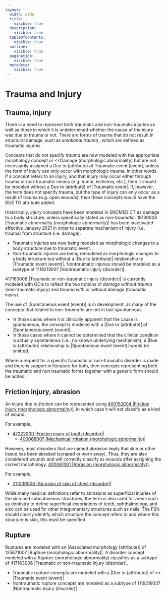 ```yaml
---
layout:
  width: wide
  title:
    visible: true
  description:
    visible: true
  tableOfContents:
    visible: true
  outline:
    visible: true
  pagination:
    visible: true
  metadata:
    visible: true
---
```


# Trauma and Injury

## Trauma, injury

There is a need to represent both traumatic and non-traumatic injuries as well as those in which it is undetermined whether the cause of the injury was due to trauma or not. There are forms of trauma that do not result in structural damage, such as  _emotional trauma_ , which are defined as traumatic injuries. 

Concepts that do not specify  _trauma_ are now modeled with the appropriate morphology concept or <<Damage (morphologic abnormality) but are not necessarily assigned a Due to (attribute) of Traumatic event (event), unless the form of injury can only occur with morphologic trauma.  In other words, if a concept refers to an injury, and that injury may occur either through trauma or non-traumatic means (e.g. tumor, ischemia, etc.), then it should be modeled without a Due to (attribute) of |Traumatic event|. If, however, the term does not specify trauma, but the type of injury can only occur as a result of trauma (e.g. open wounds), then these concepts would have the DUE TO attribute added.

Historically,  _injury_ concepts have been modeled in SNOMED CT as damage to a body structure, unless specifically stated as  _non-traumatic_. 19130008 |Traumatic abnormality (morphologic abnormality)| has been inactivated effective January 2021 in order to separate mechanism of injury (i.e. trauma) from structure (i.e. damage). 

  * Traumatic injuries are now being modeled as morphologic changes to a body structure due to traumatic event.
  * Non-traumatic injuries are being remodeled as morphologic changes to a body structure but without a |Due to (attribute)| relationship to |Traumatic event (event)|. Nontraumatic injuries should be modeled as a subtype of 1119219007 |Nontraumatic injury (disorder)|.

417163006 |Traumatic or non-traumatic injury (disorder)| is currently modeled with GCIs to reflect the two notions of  _damage without trauma_ (non-traumatic injury) and  _trauma with or without damage_ (traumatic injury). 

The use of |Spontaneous event (event)| is in development, as many of the concepts that related to  _non-traumatic_ are not in fact spontaneous. 

  * In those cases where it is clinically apparent that the cause is spontaneous, the concept is modeled with a |Due to (attribute)| of |Spontaneous event (event)|.
  * In those cases where it cannot be determined that the clinical condition is actually spontaneous (i.e., no known underlying mechanism), a |Due to (attribute)| relationship to |Spontaneous event (event)| would be omitted.

Where a request for a specific traumatic or non-traumatic disorder is made and there is support in literature for both, then concepts representing both the traumatic and non traumatic forms together with a generic form should be added.

## Friction injury, abrasion

An injury due to  _friction_ can be represented using [400152004 |Friction injury (morphologic abnormality)|](http://snomed.info/id/400152004), in which case it will not classify as a kind of wound.

For example,

* [47222000 |Friction injury of tooth (disorder)|](http://snomed.info/id/47222000)
    * [400068007 |Mechanical irritation (morphologic abnormality)|](http://snomed.info/id/400068007)

However, most disorders that are named  _abrasion_ imply that skin or other tissue has been abraded (scraped or worn away). Thus, they are also considered wounds and will correctly classify as wounds after assigning the correct morphology, [400061001 |Abrasion (morphologic abnormality)|](http://snomed.info/id/400061001). 

For example,

* [211039006 |Abrasion of skin of chest (disorder)|](http://snomed.info/id/211039006)

While many medical definitions refer to abrasions as superficial injuries of the skin and subcutaneous structures, the term is also used for areas such as dentistry to define superficial excoriations of teeth, ophthalmology, and also can be used for other integumentary structures such as nails. The FSN should clearly identify which structure the concept refers to and where this structure is skin, this must be specified.

## Rupture

Ruptures are modeled with an |Associated morphology (attribute)| of 125671007 |Rupture (morphologic abnormality)|. A disorder concept modeled with a Rupture (morphologic abnormality) classifies as a subtype of 417163006 |Traumatic or non-traumatic injury (disorder)|.

  * Traumatic rupture concepts are modeled with a |Due to (attribute)| of << |Traumatic event (event)|
  * Nontraumatic rupture concepts are modeled as a subtype of 1119219007 |Nontraumatic injury (disorder)|

